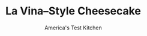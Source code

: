 ---
layout: ../../layouts/MarkdownPostLayout.astro
title: La Vina–Style Cheesecake
author: America's Test Kitchen
pubDate: 2023-03-15
description: "Who says cheesecake needs to be fussy? This version has just five ingredients, an easy method, and a sweet backstory."
image_url: https://res.cloudinary.com/hksqkdlah/image/upload/ar_1:1,c_fill,dpr_2.0,f_auto,fl_lossy.progressive.strip_profile,g_faces:auto,q_auto:low,w_344/SFS_LaVinaStyleCheesecake-122_j80oq6
tags: ["Desserts or Baked Goods","Spanish & Portuguese","Make Ahead","Cakes"]
calories: 6476
protein: 11
carbohydrates: 47
fats: 47
fiber: 
ingredients: ["7 , large eggs, room temperature","2 cups (14 ounces), sugar","2¼ pounds (36 ounces), cream cheese, room temperature","1 cup, heavy cream, room temperature","¼ cup (1¼ ounces), all-purpose flour"]
serves: 10
time: "1½ hours, plus 2 hours cooling"
instructions: ["Adjust oven rack to middle position and heat oven to 425 degrees. Spray or lightly sprinkle 2 approximately 16 by 12-inch pieces of parchment paper evenly with cold water. Crumple each piece of parchment into ball, then gently uncrumple. Overlap parchment pieces slightly to form approximately 16-inch square. Press parchment into bottom and sides of 9-inch springform pan. Fold overhanging parchment outward, over edge of pan. Using scissors or kitchen shears, trim overhanging parchment to about 1 inch past edge of pan.","Process eggs and sugar in large (14-cup) food processor until mixture is frothy and pale yellow, about 1 minute. Add cream cheese, heavy cream, and flour and pulse until cream cheese is broken into large, even pieces, 8 to 10 pulses. Process until mixture is completely smooth, about 2 minutes, scraping down sides of bowl and breaking up any large clumps of cream cheese as needed (processor bowl will be very full).","Transfer batter to prepared pan and place pan on rimmed baking sheet. Bake until top of cheesecake is deeply browned, edges are set, and center of cheesecake registers 155 degrees, 45 to 55 minutes (center will be very jiggly). Remove cheesecake from oven and transfer to wire rack. Let cheesecake cool in pan for at least 2 hours.","Remove side of pan. Gently peel parchment away from sides of cheesecake until parchment is flush with counter. To slice, dip sharp knife in very hot water and wipe dry after each cut. Serve slightly warm (after 2 hours cooling) or at room temperature. (Cheesecake can be refrigerated for up to 3 days; let sit at room temperature for 1 to 2 hours before serving.)"]
nutrition: ["211 mg Potassium, K","196 mg Phosphorus, P","136 mg Calcium, Ca","1 mg Iron, Fe","15 mg Magnesium, Mg","431 mg Sodium, Na","1 mg Zinc, Zn","47 g Total lipid (fat)","12 g Fatty acids, total monounsaturated","2 g Fatty acids, total polyunsaturated","1 µg Vitamin D (D2 + D3)","275 mg Cholesterol","26 g Fatty acids, total saturated","5 µg Folic acid","29 µg Folate, food","43 g Sugars, total","3 µg Vitamin K (phylloquinone)","96 g Water","47 g Carbohydrate, by difference","38 µg Folate, DFE","11 g Protein","527 µg Vitamin A, RAE","47 g Carbohydrates (net)","647 kcal Energy","39 g Sugars, added","6476 calories"]
notes: "If you dont have a 14-cup food processor, you can use a large, deep bowl and an immersion blender. Do not use cream cheese spread, whipped or low-fat cream cheese, or neufchatel. To ensure that the cheesecake cooks properly within the given time frame, be sure all ingredients are at room temperature (65 to 70 degrees). Use an oven thermometer to be sure your oven is reading 425 degrees before baking. To avoid overcooking, we strongly recommend using a thermometer in step 3 to confirm when the center of the cheesecake reaches 155 degrees. Serve with Basque Cider Salted Caramel Sauce, if desired."
---